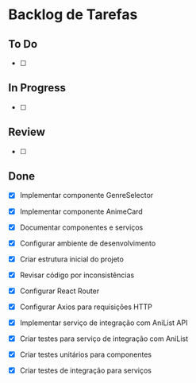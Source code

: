 # Backlog de Tarefas

## To Do

- [ ] 

## In Progress

- [ ] 

## Review

- [ ] 

## Done

- [x] Implementar componente GenreSelector
- [x] Implementar componente AnimeCard
- [x] Documentar componentes e serviços
- [x] Configurar ambiente de desenvolvimento
- [x] Criar estrutura inicial do projeto
- [x] Revisar código por inconsistências
- [x] Configurar React Router
- [x] Configurar Axios para requisições HTTP
- [x] Implementar serviço de integração com AniList API
- [x] Criar testes para serviço de integração com AniList
- [x] Criar testes unitários para componentes
- [x] Criar testes de integração para serviços

